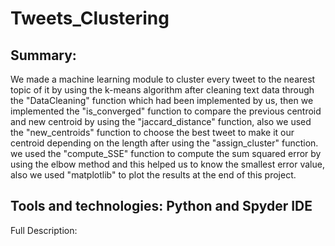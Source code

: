 # Tweets_Clustering

## Summary:
We made a machine learning module to cluster every tweet to the nearest topic of it by using the k-means algorithm after cleaning text data through the 
"DataCleaning" function which had been implemented by us, then we implemented the "is_converged" function to compare the previous centroid and new centroid by using the "jaccard_distance" function, also we used the "new_centroids" function to choose the best tweet to make it our centroid depending on the length after using the "assign_cluster" function. we used the "compute_SSE" function to compute the sum squared error by using the elbow method and this helped us to know the smallest error value, also we used "matplotlib" to plot the results at the end of this project.

## Tools and technologies: Python and Spyder IDE

Full Description: 
